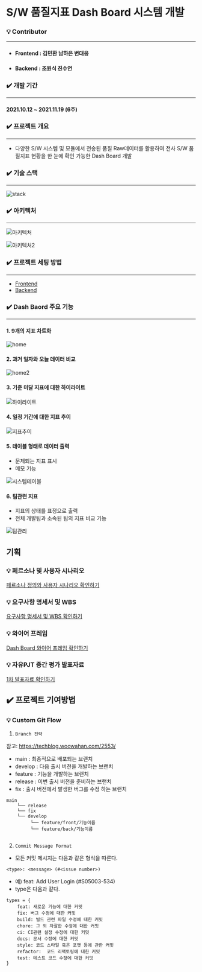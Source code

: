# S/W 품질지표 Dash Board 시스템 개발



### :bulb: Contributor

---

- #### Frontend : 김민환 남하은 변대웅

- #### Backend : 조원식 진수연



### :heavy_check_mark: 개발 기간

---

#### 2021.10.12 ~ 2021.11.19 (6주)



### :heavy_check_mark: 프로젝트 개요

---

- 다양한 S/W 시스템 및 모듈에서 전송된 품질 Raw데이터를 활용하여 전사 S/W 품질지표 현황을 한 눈에 확인 가능한 Dash Board 개발



### :heavy_check_mark: 기술 스택

---

![stack](./exec/assets/stack.JPG)



### :heavy_check_mark: 아키텍처

---



![아키텍처](./exec/assets/아키텍처.JPG)

![아키텍처2](./exec/assets/아키텍처2.PNG)





### :heavy_check_mark: 프로젝트 세팅 방법

----

- [Frontend](./front)
- [Backend](./backend)



### :heavy_check_mark: Dash Baord 주요 기능

---



#### 1. 9개의 지표 차트화

![home](./exec/assets/home.JPG)





#### 2. 과거 일자와 오늘 데이터 비교

![home2](./exec/assets/home2.JPG)



#### 3. 기준 미달 지표에 대한 하이라이트

![하이라이트](./exec/assets/하이라이트.JPG)



#### 4. 일정 기간에 대한 지표 추이

![지표추이](./exec/assets/지표추이.JPG)



#### 5. 테이블 형태로 데이터 출력

- 문제되는 지표 표시
- 메모 기능

![시스템테이블](./exec/assets/시스템테이블.JPG)



####  6. 팀관련 지표 

- 지표의 상태를 표정으로 출력
- 전체 개발팀과 소속된 팀의 지표 비교 기능

![팀관리](./exec/assets/팀관리.JPG)



## 기획



### :bulb: 페르소나 및 사용자 시나리오

[페르소나 정의와 사용자 시나리오 확인하기](https://www.figma.com/file/0ZJIzrgYOiCZTOhIdLfu9P/%ED%92%88%EC%A7%88%EC%8B%9C%EC%8A%A4%ED%85%9C-%EB%8C%80%EC%8B%9C%EB%B3%B4%EB%93%9C-%EA%B0%9C%EB%B0%9C?node-id=0%3A1)



### :bulb: 요구사항 명세서 및 WBS

[요구사항 명세서 및 WBS 확인하기](https://docs.google.com/spreadsheets/d/14IlvOBf-oVVRybJBUFc5RbERl0ZgTObcDrTHTb7Tt-Q/edit#gid=0)



### :bulb: 와이어 프레임

[Dash Board 와이어 프레임 확인하기](https://www.figma.com/file/0ZJIzrgYOiCZTOhIdLfu9P/%ED%92%88%EC%A7%88%EC%8B%9C%EC%8A%A4%ED%85%9C-%EB%8C%80%EC%8B%9C%EB%B3%B4%EB%93%9C-%EA%B0%9C%EB%B0%9C?node-id=0%3A1)



### :bulb: 자유PJT 중간 평가 발표자료

[1차 발표자료 확인하기](https://docs.google.com/presentation/d/1uFvKVPToE4H3NosiXdUk18DUk9smMeLglJyJhcZ-Ndw/edit#slide=id.gfa01fc23d0_0_13)



## :heavy_check_mark: 프로젝트 기여방법



### :bulb: Custom Git Flow

1. `Branch 전략`

참고: https://techblog.woowahan.com/2553/

- main : 최종적으로 배포되는 브랜치
- develop : 다음 출시 버전을 개발하는 브랜치
- feature : 기능을 개발하는 브랜치
- release : 이번 출시 버전을 준비하는 브랜치
- fix : 출시 버전에서 발생한 버그를 수정 하는 브랜치

```shell
main
	└── release
	└── fix
	└── develop
         └── feature/front/기능이름
         └── feature/back/기능이름
        		
```



2. `Commit Message Format`

- 모든 커밋 메시지는 다음과 같은 형식을 따른다.

`<type>: <message> (#<issue number>)`

- 예) feat: Add User Login (#S05003-534)
- type은 다음과 같다.

```
types = {      
	feat: 새로운 기능에 대한 커밋      
	fix: 버그 수정에 대한 커밋      
	build: 빌드 관련 파일 수정에 대한 커밋      
	chore: 그 외 자잘한 수정에 대한 커밋      
	ci: CI관련 설정 수정에 대한 커밋      
	docs: 문서 수정에 대한 커밋      
	style: 코드 스타일 혹은 포맷 등에 관한 커밋      
	refactor:  코드 리팩토링에 대한 커밋      
	test: 테스트 코드 수정에 대한 커밋   
}
```


